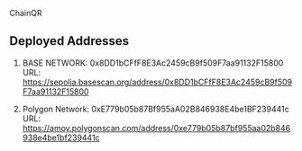ChainQR

## Deployed Addresses

1. BASE NETWORK: 0x8DD1bCFfF8E3Ac2459cB9f509F7aa91132F15800
URL: https://sepolia.basescan.org/address/0x8DD1bCFfF8E3Ac2459cB9f509F7aa91132F15800

2. Polygon Network: 0xE779b05b87Bf955aA02B846938E4be1BF239441c
URL: https://amoy.polygonscan.com/address/0xe779b05b87bf955aa02b846938e4be1bf239441c